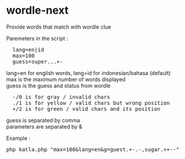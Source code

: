 # wordle-next
Provide words that match with wordle clue

Paremeters in the script :
<pre>
  lang=en|id
  max=100
  guess=super...+-
</pre>

lang=en for english words, lang=id for indonesian/bahasa (default)<br>
max is the maximum number of words displayed<br>
guess is the guess and status from wordle<br>
<pre>
  -/0 is for gray / invalid chars
  ./1 is for yellow / valid chars but wrong position
  +/2 is for green / valid chars and its position
</pre>

guess is separated by comma<br>
parameters are separated by &<br>

Example :
<pre>
php katla.php "max=100&lang=en&g=guest.+-.-,sugar.++--"
</pre>
